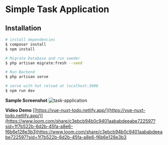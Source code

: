 # Simple Task Application

## Installation

```bash
# install dependencies
$ composer install
$ npm install

# Migrate Database and run seeder
$ php artisan migrate:fresh --seed

# Run Backend
$ php artisan serve

# serve with hot reload at localhost:3000
$ npm run dev


```


**Sample Screenshot**
![task-application](https://github.com/markishere16/task-application/assets/63138664/2d2d188c-8837-4819-919e-4910e721a12b)

**Video Demo**
[[https://vue-nuxt-todo.netlify.app/](https://vue-nuxt-todo.netlify.app/)](https://www.loom.com/share/c3ebcb94b0c9401aababdeeabe722597?sid=1f7b522b-6d2b-45fa-a8e6-f6b6e128e3b3)https://www.loom.com/share/c3ebcb94b0c9401aababdeeabe722597?sid=1f7b522b-6d2b-45fa-a8e6-f6b6e128e3b3


